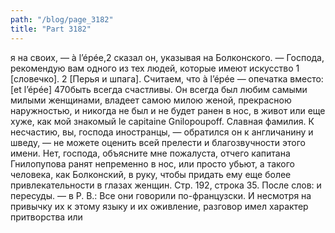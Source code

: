 ```yaml
---
path: "/blog/page_3182"
title: "Part 3182"
---
```


я на своих, — à l’épée,2 сказал он, указывая на Болконского. — Господа, рекомендую вам одного из тех людей, которые имеют искусство 1 [словечко].
2 [Перья и шпага]. Считаем, что à l’épée — опечатка вместо: [et l’épée]
470быть всегда счастливы. Он всегда был любим самыми милыми женщинами, владеет самою милою женой, прекрасною наружностью, и никогда не был и не будет ранен в нос, в живот или еще хуже, как мой знакомый le capitaine Gnilopoupoff. Славная фамилия. К несчастию, вы, господа иностранцы, — обратился он к англичанину и шведу, — не можете оценить всей прелести и благозвучности этого имени. Нет, господа, объясните мне пожалуста, отчего капитана Гнилопупова ранят непременно в нос, или просто убьют, а такого человека, как Болконский, в руку, чтобы придать ему еще более привлекательности в глазах женщин.
Стр. 192, строка 35.
После слов: и пересуды. — в Р. В.: Все они говорили по-французски. И несмотря на привычку их к этому языку и их оживление, разговор имел характер притворства или
